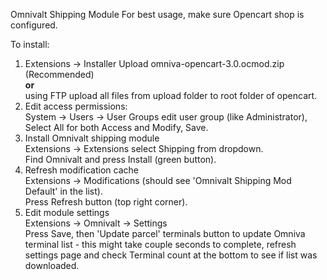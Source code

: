 Omnivalt Shipping Module
For best usage, make sure Opencart shop is configured.

To install:
1. Extensions -> Installer Upload omniva-opencart-3.0.ocmod.zip (Recommended)<br/>
  **or**<br/>
  using FTP upload all files from upload folder to root folder of opencart.
2. Edit access permissions:<br/>
  System -> Users -> User Groups edit user group (like Administrator), Select All for both Access and Modify, Save.<br/>
3. Install Omnivalt shipping module<br/>
  Extensions -> Extensions select Shipping from dropdown.<br/>
  Find Omnivalt and press Install (green button).
4. Refresh modification cache<br/>
  Extensions -> Modifications (should see 'Omnivalt Shipping Mod Default' in the list).<br/>
  Press Refresh button (top right corner).
5. Edit module settings<br/>
  Extensions -> Omnivalt -> Settings<br/>
  Press Save, then 'Update parcel' terminals button to update Omniva terminal list - this might take couple seconds to complete, refresh settings page and check Terminal count at the bottom to see if list was downloaded.
